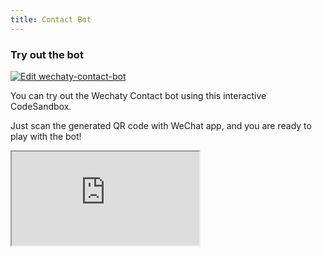 ```yaml
---
title: Contact Bot
---
```


### Try out the bot

[![Edit wechaty-contact-bot](https://codesandbox.io/static/img/play-codesandbox.svg)](https://codesandbox.io/s/github/Soumi7/Contact-Bot-Wechaty/tree/main/?fontsize=14&hidenavigation=1&module=%2Fcontact-bot.js&theme=dark)

You can try out the Wechaty Contact bot using this interactive CodeSandbox.

Just scan the generated QR code with WeChat app, and you are ready to play with the bot!

<iframe
  class="codesandbox"
  src="https://codesandbox.io/embed/github/Soumi7/Contact-Bot-Wechaty/tree/main/?fontsize=12&hidenavigation=1&module=%2Fcontact-bot.js&theme=dark"
  title="wechaty-contact-bot"
  sandbox="allow-forms allow-modals allow-popups allow-same-origin allow-scripts"
></iframe>